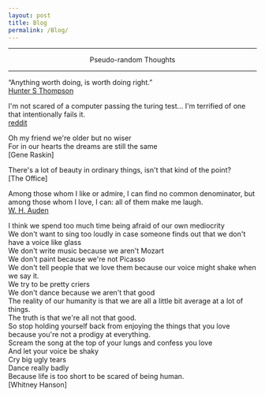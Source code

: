 ```yaml
---
layout: post
title: Blog
permalink: /Blog/	
---
```



---
<p dir="ltr" align="center">
Pseudo-random Thoughts
  </p>

---

“Anything worth doing, is worth doing right.”<br>
[Hunter S Thompson](https://www.goodreads.com/quotes/76425-anything-worth-doing-is-worth-doing-right)

I'm not scared of a computer passing the turing test... I'm terrified of one that intentionally fails it.<br>
[reddit](https://www.reddit.com/comments/519sv7)

Oh my friend we're older but no wiser <br />
For in our hearts the dreams are still the same <br />
[Gene Raskin]

There's a lot of beauty in ordinary things, isn't that kind of the point? <br />
[The Office]

Among those whom I like or admire, I can find no common denominator, but among those whom I love, I can: all of them make me laugh.<br />
[W. H. Auden](https://en.wikipedia.org/wiki/W._H._Auden)

I think we spend too much time being afraid of our own mediocrity<br>
We don't want to sing too loudly in case someone finds out that we don't have a voice like glass<br>
We don't write music because we aren't Mozart<br>
We don't paint because we're not Picasso<br>
We don't tell people that we love them because our voice might shake when we say it.<br>
We try to be pretty criers<br>
We don't dance because we aren't that good<br>
The reality of our humanity is that we are all a little bit average at a lot of things.<br>
The truth is that we're all not that good.<br>
So stop holding yourself back from enjoying the things that you love because you're not a prodigy at everything.<br>
Scream the song at the top of your lungs and confess you love<br>
And let your voice be shaky<br>
Cry big ugly tears<br>
Dance really badly<br>
Because life is too short to be scared of being human.<br>
[Whitney Hanson]<br>




